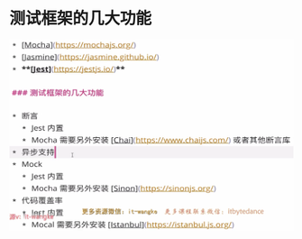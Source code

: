 # 测试框架的几大功能



<img src="img/image-20230606222352787.png" alt="image-20230606222352787" style="zoom:67%;" />







